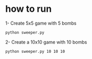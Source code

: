 # how to run
1- Create 5x5 game with 5 bombs
```
python sweeper.py
```

2- Create a 10x10 game with 10 bombs

```
python sweeper.py 10 10 10
```


